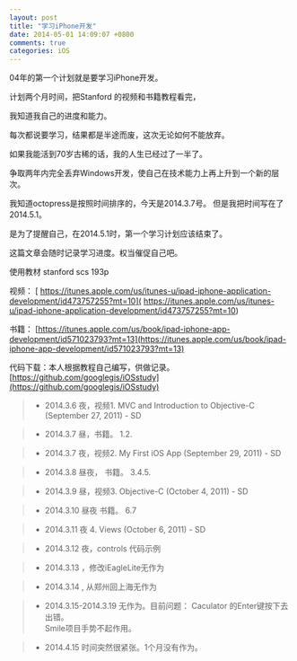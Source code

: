 ```yaml
---
layout: post
title: "学习iPhone开发"
date: 2014-05-01 14:09:07 +0800
comments: true
categories: iOS
---
```


04年的第一个计划就是要学习iPhone开发。

计划两个月时间，把Stanford 的视频和书籍教程看完，

我知道我自己的进度和能力。

每次都说要学习，结果都是半途而废，这次无论如何不能放弃。

如果我能活到70岁古稀的话，我的人生已经过了一半了。

争取两年内完全丢弃Windows开发，使自己在技术能力上再上升到一个新的层次。

我知道octopress是按照时间排序的，今天是2014.3.7号。 但是我把时间写在了2014.5.1。

是为了提醒自己，在2014.5.1时，第一个学习计划应该结束了。

这篇文章会随时记录学习进度。权当催促自己吧。

使用教材  stanford scs 193p 

视频： [ https://itunes.apple.com/us/itunes-u/ipad-iphone-application-development/id473757255?mt=10]( https://itunes.apple.com/us/itunes-u/ipad-iphone-application-development/id473757255?mt=10)  

书籍： [https://itunes.apple.com/us/book/ipad-iphone-app-development/id571023793?mt=13](https://itunes.apple.com/us/book/ipad-iphone-app-development/id571023793?mt=13)

代码下载：本人根据教程自己编写，供做记录。
[https://github.com/googlegis/iOSstudy](https://github.com/googlegis/iOSstudy)

>* 2014.3.6 夜，视频1. MVC and Introduction to Objective-C (September 27, 2011) - SD
    
>* 2014.3.7 昼，书籍。 1.2.  

>* 2014.3.7 夜，视频2. My First iOS App (September 29, 2011) - SD

>* 2014.3.8 昼夜， 书籍。 3.4.5.

>* 2014.3.9 昼，视频3. Objective-C (October 4, 2011) - SD 

>* 2014.3.10 昼夜  书籍。 6.7

>* 2014.3.11 夜 4. Views (October 6, 2011) - SD

>* 2014.3.12 夜，controls 代码示例

>* 2014.3.13   ，修改iEagleLite无作为

>* 2014.3.14   , 从郑州回上海无作为

>* 2014.3.15-2014.3.19 无作为。目前问题： Caculator 的Enter键按下去出错。  
                                       Smile项目手势不起作用。
                                       
                                       
>* 2014.4.15 时间突然很紧张。1个月没有作为。